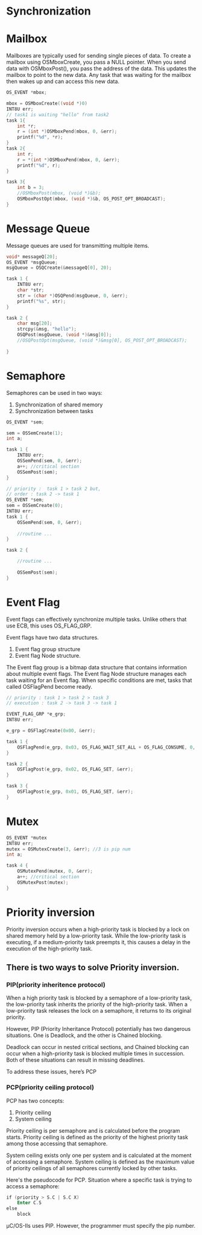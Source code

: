 # Synchronization

# Mailbox

Mailboxes are typically used for sending single pieces of data.
To create a mailbox using OSMboxCreate, you pass a NULL pointer.
When you send data with OSMboxPost(), you pass the address of the data. This updates the mailbox to point to the new data. Any task that was waiting for the mailbox then wakes up and can access this new data.

```c
OS_EVENT *mbox;

mbox = OSMboxCreate((void *)0)
INT8U err;
// task1 is waiting "hello" from task2
task 1{
	int *r;
	r = (int *)OSMboxPend(mbox, 0, &err);
	printf("%d", *r);
}
task 2{
	int r;
	r = *(int *)OSMboxPend(mbox, 0, &err);
	printf("%d", r);
}

task 3{
	int b = 3;
	//OSMboxPost(mbox, (void *)&b);
	OSMboxPostOpt(mbox, (void *)&b, OS_POST_OPT_BROADCAST);
}
```

# Message Queue

Message queues are used for transmitting multiple items.

```c
void* messageQ[20];
OS_EVENT *msgQueue;
msgQueue = OSQCreate(&messageQ[0], 20);

task 1 {
	INT8U err;
	char *str;
	str = (char *)OSQPend(msgQueue, 0, &err);
	printf("%s", str);
}

task 2 {
	char msg[20];
	strcpy(&msg, "hello");
	OSQPost(msgQueue, (void *)&msg[0]);
	//OSQPostOpt(msgQueue, (void *)&msg[0], OS_POST_OPT_BROADCAST);
	
}
```

# Semaphore

Semaphores can be used in two ways:

1. Synchronization of shared memory
2. Synchronization between tasks

```c
OS_EVENT *sem;

sem = OSSemCreate(1);
int a;

task 1 {
	INT8U err;
	OSSemPend(sem, 0, &err);
	a++; //critical section
	OSSemPost(sem);
}
```

```c
// priority :  task 1 > task 2 but,
// order : task 2 -> task 1
OS_EVENT *sem;
sem = OSSemCreate(0);
INT8U err;
task 1 {
	OSSemPend(sem, 0, &err);
	
	//routine ...
}

task 2 {

	//routine ...
	
	OSSemPost(sem);
}

```

# Event Flag

Event flags can effectively synchronize multiple tasks.
Unlike others that use ECB, this uses OS_FLAG_GRP.

Event flags have two data structures. 

1. Event flag group structure
2. Event flag Node structure.

The Event flag group is a bitmap data structure that contains information about multiple event flags.
The Event flag Node structure manages each task waiting for an Event flag.
When specific conditions are met, tasks that called OSFlagPend become ready.

```c
// priority : task 1 > task 2 > task 3
// execution : task 2 -> task 3 -> task 1

EVENT_FLAG_GRP *e_grp;
INT8U err;

e_grp = OSFlagCreate(0x00, &err);

task 1 {
	OSFlagPend(e_grp, 0x03, OS_FLAG_WAIT_SET_ALL + OS_FLAG_CONSUME, 0, &err);
}

task 2 {
	OSFlagPost(e_grp, 0x02, OS_FLAG_SET, &err); 
}

task 3 {
	OSFlagPost(e_grp, 0x01, OS_FLAG_SET, &err);
}
```

# Mutex

```c
OS_EVENT *mutex
INT8U err;
mutex = OSMutexCreate(3, &err); //3 is pip num
int a;

task 4 {
	OSMutexPend(mutex, 0, &err);
	a++; //critical section
	OSMutexPost(mutex);
}
```

# Priority inversion

Priority inversion occurs when a high-priority task is blocked by a lock on shared memory held by a low-priority task. While the low-priority task is executing, if a medium-priority task preempts it, this causes a delay in the execution of the high-priority task.

## There is two ways to solve Priority inversion.

### PIP(priority inheritence protocol)

When a high priority task is blocked by a semaphore of a low-priority task, the low-priority task inherits the priority of the high-priority task. 
When a low-priority task releases the lock on a semaphore, it returns to its original priority.

However, PIP (Priority Inheritance Protocol) potentially has two dangerous situations.
One is Deadlock, and the other is Chained blocking.

Deadlock can occur in nested critical sections, and Chained blocking can occur when a high-priority task is blocked multiple times in succession. Both of these situations can result in missing deadlines.

To address these issues, here’s PCP 

### PCP(priority ceiling protocol)

PCP has two concepts:

1. Priority ceiling
2. System ceiling

Priority ceiling is per semaphore and is calculated before the program starts. Priority ceiling is defined as the priority of the highest priority task among those accessing that semaphore.

System ceiling exists only one per system and is calculated at the moment of accessing a semaphore. System ceiling is defined as the maximum value of priority ceilings of all semaphores currently locked by other tasks.

Here's the pseudocode for PCP.
Situation where a specific task is trying to access a semaphore:

```nasm
if (priority > S.C | S.C X)
	Enter C.S
else
	block
```

µC/OS-IIs uses PIP. 
However, the programmer must specify the pip number.